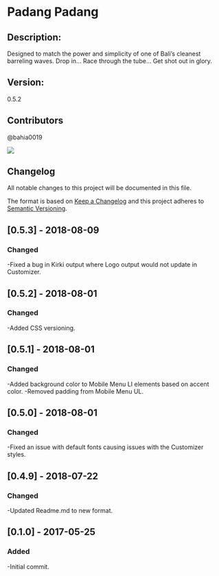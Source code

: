 Padang Padang
===

## Description: 
Designed to match the power and simplicity of one of Bali’s cleanest barreling waves. Drop in… Race through the tube… Get shot out in glory.
## Version: 
0.5.2
## Contributors
@bahia0019


![](https://flauntsites.com/wp-content/uploads/2018/07/padang-padang.jpg)



## Changelog
All notable changes to this project will be documented in this file.

The format is based on [Keep a Changelog](http://keepachangelog.com/en/1.0.0/)
and this project adheres to [Semantic Versioning](http://semver.org/spec/v2.0.0.html).


## [0.5.3] - 2018-08-09
### Changed 
-Fixed a bug in Kirki output where Logo output would not update in Customizer.

## [0.5.2] - 2018-08-01
### Changed 
-Added CSS versioning.

## [0.5.1] - 2018-08-01
### Changed 
-Added background color to Mobile Menu LI elements based on accent color.
-Removed padding from Mobile Menu UL. 

## [0.5.0] - 2018-08-01
### Changed 
-Fixed an issue with default fonts causing issues with the Customizer styles.

## [0.4.9] - 2018-07-22
### Changed 
-Updated Readme.md to new format.

## [0.1.0] - 2017-05-25
### Added
-Initial commit.
